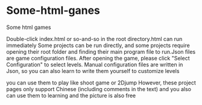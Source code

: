 # Some-html-ganes
Some html games

Double-click index.html or so-and-so in the root directory.html can run immediately
Some projects can be run directly, and some projects require opening their root folder and finding their main program file to run.Json files are game configuration files. After opening the game, please click "Select Configuration" to select levels. Manual configuration files are written in Json, so you can also learn to write them yourself to customize levels

you can use them to play like shoot game or 2Djump
However, these project pages only support Chinese (including comments in the text) and you also can use them to learning and the picture is also free
